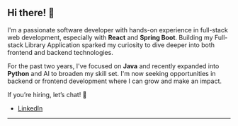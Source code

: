 ## Hi there! 👋

<!--
**danielleroslund/danielleroslund** is a ✨ _special_ ✨ repository because its `README.md` (this file) appears on your GitHub profile. -->
I'm a passionate software developer with hands-on experience in full-stack web development, especially with **React** and **Spring Boot**. Building my Full-stack Library Application sparked my curiosity to dive deeper into both frontend and backend technologies.

For the past two years, I've focused on **Java** and recently expanded into **Python** and AI to broaden my skill set. I'm now seeking opportunities in backend or frontend development where I can grow and make an impact.

If you’re hiring, let’s chat! 🚀

- [LinkedIn](www.linkedin.com/in/danielle-roslund/)
---
